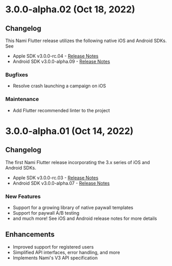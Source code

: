 # 3.0.0-alpha.02 (Oct 18, 2022)

## Changelog

This Nami Flutter release utilizes the following native iOS and Android SDKs. See 

- Apple SDK v3.0.0-rc.04 - [Release Notes](https://github.com/namiml/nami-apple/wiki/Nami-SDK-Early-Access-Releases#v300-rc04-oct-18-2022)
- Android SDK v3.0.0-alpha.09 - [Release Notes](https://github.com/namiml/nami-android/wiki/Nami-SDK-Early-Access-Releases#v300-alpha09-october-18-2022)

### Bugfixes

- Resolve crash launching a campaign on iOS

### Maintenance

- Add Flutter recommended linter to the project

# 3.0.0-alpha.01 (Oct 14, 2022)

## Changelog

The first Nami Flutter release incorporating the 3.x series of iOS and Android SDKs.

- Apple SDK v3.0.0-rc.03 - [Release Notes](https://github.com/namiml/nami-apple/wiki/Nami-SDK-Early-Access-Releases#v300-rc03-sep-30-2022)
- Android SDK v3.0.0-alpha.07 - [Release Notes](https://github.com/namiml/nami-android/wiki/Nami-SDK-Early-Access-Releases#v300-alpha07-september-30-2022)

### New Features

- Support for a growing library of native paywall templates
- Support for paywall A/B testing
- and much more!  See iOS and Android release notes for more details

## Enhancements

- Improved support for registered users
- Simplified API interfaces, error handling, and more
- Implements Nami's V3 API specification
